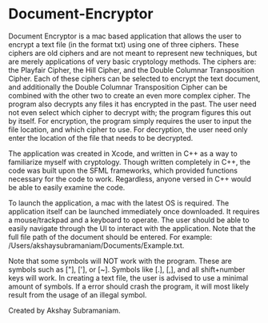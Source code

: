 # Document-Encryptor
Document Encryptor is a mac based application that allows the user to encrypt a text file (in the format txt) using one of three 
ciphers. These ciphers are old ciphers and are not meant to represent new techniques, but are merely applications of very 
basic cryptology methods. The ciphers are: the Playfair Cipher, the Hill Cipher, and the Double Columnar Transposition Cipher. 
Each of these ciphers can be selected to encrypt the text document, and additionally the Double Columnar Transposition Cipher
can be combined with the other two to create an even more complex cipher. The program also decrypts any files it has encrypted 
in the past. The user need not even select which cipher to decrypt with; the program figures this out by itself. 
For encryption, the program simply requires the user to input the file location, and which cipher to use. For 
decryption, the user need only enter the location of the file that needs to be decrypted.

The application was created in Xcode, and written in C++ as a way to familiarize myself with cryptology. Though written 
completely in C++, the code was built upon the SFML frameworks, which provided functions necessary for the code to work. 
Regardless, anyone versed in C++ would be able to easily examine the code.

To launch the application, a mac with the latest OS is required. The application itself can be launched immediately once 
downloaded. It requires a mouse/trackpad and a keyboard to operate. The user should be able to easily navigate through the UI
to interact with the application. Note that the full file path of the document should be entered. For example:
/Users/akshaysubramaniam/Documents/Example.txt. 

Note that some symbols will NOT work with the program. These are symbols such as ["], ['], or [~]. Symbols like [.], [,], and all shift+number keys will work. In creating a text file, the user is advised to use a minimal amount of symbols. If a error 
should crash the program, it will most likely result from the usage of an illegal symbol.

Created by Akshay Subramaniam.
